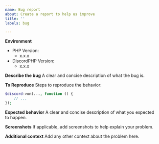 ```yaml
---
name: Bug report
about: Create a report to help us improve
title: ''
labels: bug

---
```


<!-- Please keep issues strictly about bugs and feature requests. -->
<!-- For any other questions, either join our discord at https://discord.gg/dphp or click on "Discussions" above. -->

<!-- Please provide your PHP and DiscordPHP version. This will help us debug. -->
<!-- PHP version can be retrieved by running `php -v` -->
<!-- DiscordPHP version can be retrieved by running `composer show team-reflex/discord-php` -->
**Environment**
- PHP Version:
    - x.x.x
- DiscordPHP Version:
    - x.x.x

**Describe the bug**
A clear and concise description of what the bug is.

**To Reproduce**
Steps to reproduce the behavior:
```php
$discord->on(..., function () {
    // ...
});
```

**Expected behavior**
A clear and concise description of what you expected to happen.

**Screenshots**
If applicable, add screenshots to help explain your problem.

**Additional context**
Add any other context about the problem here.
